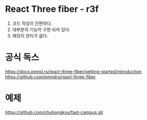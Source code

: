 # React Three fiber - r3f

1. 코드 작성이 간편하다.
2. 대부분의 기능이 구현 되어 있다.
3. 메모리 관리가 쉽다.

# 공식 독스

https://docs.pmnd.rs/react-three-fiber/getting-started/introduction
https://github.com/pmndrs/react-three-fiber


# 예제 
https://github.com/chuhongkyu/fast-campus.git